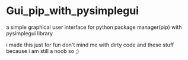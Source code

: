 # Gui_pip_with_pysimplegui
a simple graphical user interface for python package manager(pip) with pysimplegui library

i made this just for fun don't mind me with dirty code and these stuff because i am still a noob so ;)
